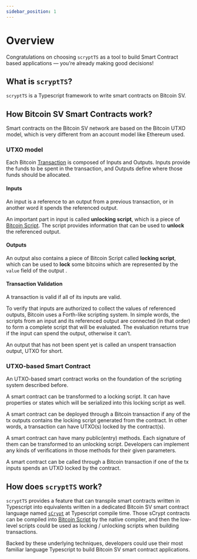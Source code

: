 ```yaml
---
sidebar_position: 1
---
```


# Overview

Congratulations on choosing `scryptTS` as a tool to build Smart Contract based applications — you’re already making good decisions!


## What is `scryptTS`?

`scryptTS` is a Typescript framework to write smart contracts on Bitcoin SV.

## How Bitcoin SV Smart Contracts work?

Smart contracts on the Bitcoin SV network are based on the Bitcoin UTXO model, which is very different from an account model like Ethereum used.

### UTXO model

Each Bitcoin [Transaction](https://wiki.bitcoinsv.io/index.php/Bitcoin_Transactions) is composed of Inputs and Outputs. Inputs provide the funds to be spent in the transaction, and Outputs define where those funds should be allocated.

#### Inputs

An input is a reference to an output from a previous transaction, or in another word it spends the referenced output. 

An important part in input is called **unlocking script**, which is a piece of  [Bitcoin Script](https://wiki.bitcoinsv.io/index.php/Script). The script provides information that can be used to **unlock** the referenced output.

#### Outputs

An output also contains a piece of Bitcoin Script called **locking script**, which can be used to **lock** some bitcoins which are represented by the `value` field of the output .

#### Transaction Validation

A transaction is valid if all of its inputs are valid. 

To verify that inputs are authorized to collect the values of referenced outputs, Bitcoin uses a Forth-like scripting system. In simple words, the scripts from an input and its referenced output are connected (in that order) to form a complete script that will be evaluated. The evaluation returns true if the input can spend the output, otherwise it can’t.

An output that has not been spent yet is called an unspent transaction output, UTXO for short.

### UTXO-based Smart Contract

An UTXO-based smart contract works on the foundation of the scripting system described before.

A smart contract can be transformed to a locking script. It can have properties or states which will be serialized into this locking script as well. 

A smart contract can be deployed through a Bitcoin transaction if any of the tx outputs contains the locking script generated from the contract. In other words, a transaction can have UTXO(s) locked by the contract(s).

A smart contract can have many public(entry) methods. Each signature of them can be transformed to an unlocking script. Developers can implement any kinds of verifications in those methods for their given parameters.

A smart contract can be called through a Bitcoin transaction if one of the tx inputs spends an UTXO locked by the contract.

## How does `scryptTS` work?

`scryptTS` provides a feature that can transpile smart contracts written in Typescript into equivalents written in a dedicated Bitcoin SV smart contract language named [`sCrypt`](https://scrypt.io) at Typescript compile time. Those sCrypt contracts can be compiled into [Bitcoin Script](https://wiki.bitcoinsv.io/index.php/Script) by the native compiler, and then the low-level scripts could be used as locking / unlocking scripts when building transactions.

Backed by these underlying techniques, developers could use their most familiar language Typescript to build Bitcoin SV smart contract applications.


